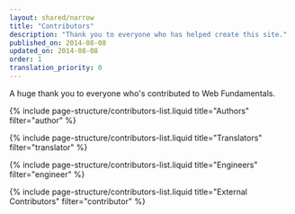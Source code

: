 ```yaml
---
layout: shared/narrow
title: "Contributors"
description: "Thank you to everyone who has helped create this site."
published_on: 2014-08-08
updated_on: 2014-08-08
order: 1
translation_priority: 0
---
```


<p class="center">A huge thank you to everyone who's contributed to Web Fundamentals.</p>

{% include page-structure/contributors-list.liquid title="Authors" filter="author" %}

{% include page-structure/contributors-list.liquid title="Translators" filter="translator" %}

{% include page-structure/contributors-list.liquid title="Engineers" filter="engineer" %}

{% include page-structure/contributors-list.liquid title="External Contributors" filter="contributor" %}
